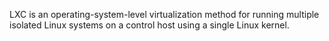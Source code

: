 LXC is an operating-system-level virtualization method for running multiple isolated Linux systems on a control host using a single Linux kernel. 
